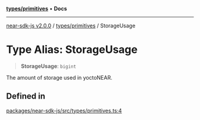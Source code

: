 [**types/primitives**](../README.md) • **Docs**

***

[near-sdk-js v2.0.0](../../../packages.md) / [types/primitives](../README.md) / StorageUsage

# Type Alias: StorageUsage

> **StorageUsage**: `bigint`

The amount of storage used in yoctoNEAR.

## Defined in

[packages/near-sdk-js/src/types/primitives.ts:4](https://github.com/dim-daskalov/near-sdk-js/blob/2106fc51376e2b231e6213142832df3fe72cc201/packages/near-sdk-js/src/types/primitives.ts#L4)
